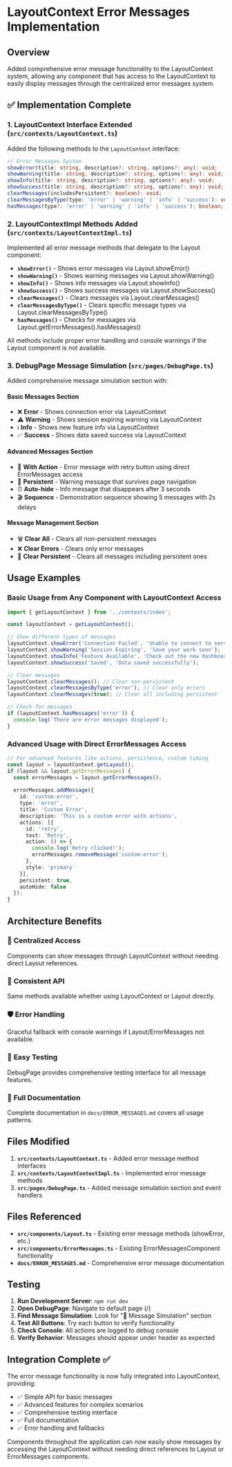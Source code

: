 # LayoutContext Error Messages Implementation

## Overview

Added comprehensive error message functionality to the LayoutContext system, allowing any component that has access to the LayoutContext to easily display messages through the centralized error messages system.

## ✅ Implementation Complete

### 1. **LayoutContext Interface Extended** (`src/contexts/LayoutContext.ts`)

Added the following methods to the `LayoutContext` interface:

```typescript
// Error Messages System
showError(title: string, description?: string, options?: any): void;
showWarning(title: string, description?: string, options?: any): void;
showInfo(title: string, description?: string, options?: any): void;
showSuccess(title: string, description?: string, options?: any): void;
clearMessages(includesPersistent?: boolean): void;
clearMessagesByType(type: 'error' | 'warning' | 'info' | 'success'): void;
hasMessages(type?: 'error' | 'warning' | 'info' | 'success'): boolean;
```

### 2. **LayoutContextImpl Methods Added** (`src/contexts/LayoutContextImpl.ts`)

Implemented all error message methods that delegate to the Layout component:

- **`showError()`** - Shows error messages via Layout.showError()
- **`showWarning()`** - Shows warning messages via Layout.showWarning()
- **`showInfo()`** - Shows info messages via Layout.showInfo()
- **`showSuccess()`** - Shows success messages via Layout.showSuccess()
- **`clearMessages()`** - Clears messages via Layout.clearMessages()
- **`clearMessagesByType()`** - Clears specific message types via Layout.clearMessagesByType()
- **`hasMessages()`** - Checks for messages via Layout.getErrorMessages().hasMessages()

All methods include proper error handling and console warnings if the Layout component is not available.

### 3. **DebugPage Message Simulation** (`src/pages/DebugPage.ts`)

Added comprehensive message simulation section with:

#### **Basic Messages Section**
- ❌ **Error** - Shows connection error via LayoutContext
- ⚠️ **Warning** - Shows session expiring warning via LayoutContext  
- ℹ️ **Info** - Shows new feature info via LayoutContext
- ✅ **Success** - Shows data saved success via LayoutContext

#### **Advanced Messages Section**
- 🔧 **With Action** - Error message with retry button using direct ErrorMessages access
- 📌 **Persistent** - Warning message that survives page navigation
- ⏰ **Auto-hide** - Info message that disappears after 3 seconds
- 🎬 **Sequence** - Demonstration sequence showing 5 messages with 2s delays

#### **Message Management Section**
- 🗑️ **Clear All** - Clears all non-persistent messages
- ❌ **Clear Errors** - Clears only error messages
- 📌 **Clear Persistent** - Clears all messages including persistent ones

## Usage Examples

### Basic Usage from Any Component with LayoutContext Access

```typescript
import { getLayoutContext } from '../contexts/index';

const layoutContext = getLayoutContext();

// Show different types of messages
layoutContext.showError('Connection Failed', 'Unable to connect to server');
layoutContext.showWarning('Session Expiring', 'Save your work soon');
layoutContext.showInfo('Feature Available', 'Check out the new dashboard');
layoutContext.showSuccess('Saved', 'Data saved successfully');

// Clear messages
layoutContext.clearMessages(); // Clear non-persistent
layoutContext.clearMessagesByType('error'); // Clear only errors
layoutContext.clearMessages(true); // Clear all including persistent

// Check for messages
if (layoutContext.hasMessages('error')) {
  console.log('There are error messages displayed');
}
```

### Advanced Usage with Direct ErrorMessages Access

```typescript
// For advanced features like actions, persistence, custom timing
const layout = layoutContext.getLayout();
if (layout && layout.getErrorMessages) {
  const errorMessages = layout.getErrorMessages();
  
  errorMessages.addMessage({
    id: 'custom-error',
    type: 'error',
    title: 'Custom Error',
    description: 'This is a custom error with actions',
    actions: [{
      id: 'retry',
      text: 'Retry',
      action: () => {
        console.log('Retry clicked!');
        errorMessages.removeMessage('custom-error');
      },
      style: 'primary'
    }],
    persistent: true,
    autoHide: false
  });
}
```

## Architecture Benefits

### 🎯 **Centralized Access**
Components can show messages through LayoutContext without needing direct Layout references.

### 🔄 **Consistent API** 
Same methods available whether using LayoutContext or Layout directly.

### 🛡️ **Error Handling**
Graceful fallback with console warnings if Layout/ErrorMessages not available.

### 🧪 **Easy Testing**
DebugPage provides comprehensive testing interface for all message features.

### 📝 **Full Documentation**
Complete documentation in `docs/ERROR_MESSAGES.md` covers all usage patterns.

## Files Modified

1. **`src/contexts/LayoutContext.ts`** - Added error message method interfaces
2. **`src/contexts/LayoutContextImpl.ts`** - Implemented error message methods
3. **`src/pages/DebugPage.ts`** - Added message simulation section and event handlers

## Files Referenced

- **`src/components/Layout.ts`** - Existing error message methods (showError, etc.)
- **`src/components/ErrorMessages.ts`** - Existing ErrorMessagesComponent functionality
- **`docs/ERROR_MESSAGES.md`** - Comprehensive error message documentation

## Testing

1. **Run Development Server**: `npm run dev`
2. **Open DebugPage**: Navigate to default page (/)
3. **Find Message Simulation**: Look for "💬 Message Simulation" section
4. **Test All Buttons**: Try each button to verify functionality
5. **Check Console**: All actions are logged to debug console
6. **Verify Behavior**: Messages should appear under header as expected

## Integration Complete ✅

The error message functionality is now fully integrated into LayoutContext, providing:

- ✅ Simple API for basic messages
- ✅ Advanced features for complex scenarios  
- ✅ Comprehensive testing interface
- ✅ Full documentation
- ✅ Error handling and fallbacks

Components throughout the application can now easily show messages by accessing the LayoutContext without needing direct references to Layout or ErrorMessages components.
